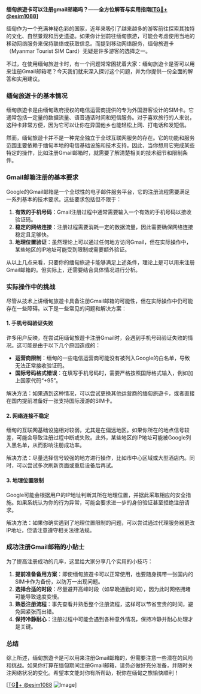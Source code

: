 **缅甸旅遊卡可以注册gmail邮箱吗？——全方位解答与实用指南[[TG💪+ @esim1088](https://t.me/s/esim1088)]**

缅甸作为一个充满神秘色彩的国家，近年来吸引了越来越多的游客前往探索其独特的文化、自然景观和历史遗迹。如果你计划前往缅甸旅游，可能会考虑使用当地的移动网络服务来保持联络或获取信息。而提到移动网络服务，缅甸旅遊卡（Myanmar Tourist SIM Card）无疑是许多游客的选择之一。

不过，在使用缅甸旅遊卡时，有一个问题常常困扰着大家：缅甸旅遊卡是否可以用来注册Gmail邮箱呢？今天我们就来深入探讨这个问题，并为你提供一份全面的解答和实用建议。

### 缅甸旅遊卡的基本情况

缅甸旅遊卡是由缅甸政府授权的电信运营商提供的专为外国游客设计的SIM卡。它通常包括一定量的数据流量、语音通话时间和短信服务。对于喜欢旅行的人来说，这种卡非常方便，因为它可以让你在异国他乡也能轻松上网、打电话和发短信。

然而，缅甸旅遊卡并不是一种完全独立于全球互联网服务的存在。它的功能和服务范围主要依赖于缅甸本地的电信基础设施和技术支持。因此，当你想用它完成某些特定的操作，比如注册Gmail邮箱时，就需要了解清楚相关的技术细节和限制条件。

### Gmail邮箱注册的基本要求

Google的Gmail邮箱是一个全球性的电子邮件服务平台，它的注册流程需要满足一系列基本的技术要求。这些要求包括但不限于：

1. **有效的手机号码**：Gmail注册过程中通常需要输入一个有效的手机号码以接收验证码。
2. **稳定的网络连接**：注册过程需要消耗一定的数据流量，因此需要确保网络连接稳定且足够快。
3. **地理位置验证**：虽然理论上可以通过任何地方访问Gmail，但在实际操作中，某些地区的IP地址可能受到限制或需要额外验证。

从以上几点来看，只要你的缅甸旅遊卡能够满足上述条件，理论上是可以用来注册Gmail邮箱的。但实际上，还需要结合具体情况进行分析。

### 实际操作中的挑战

尽管从技术上讲缅甸旅遊卡具备注册Gmail邮箱的可能性，但在实际操作中仍可能存在一些障碍。以下是一些常见的问题和解决方案：

#### 1. 手机号码验证失败
许多用户反映，在尝试用缅甸旅遊卡注册Gmail时，会遇到手机号码验证失败的情况。这可能是由于以下几个原因造成的：
- **运营商限制**：缅甸的一些电信运营商可能没有被列入Google的白名单，导致无法正常接收验证码。
- **国际号码格式错误**：在填写手机号码时，需要严格按照国际格式输入，例如加上国家代码“+95”。

解决方法：如果遇到这种情况，可以尝试更换其他运营商的缅甸旅遊卡，或者直接在国内提前准备好一张支持国际漫游的SIM卡。

#### 2. 网络连接不稳定
缅甸的互联网基础设施相对较弱，尤其是在偏远地区。如果你所在的地点信号较差，可能会导致注册过程中断或失败。此外，某些地区的IP地址可能被Google列入黑名单，从而影响注册成功率。

解决方法：尽量选择信号较强的地方进行操作，比如市中心区域或大型酒店内。同时，可以尝试多次刷新页面或重启设备后再试。

#### 3. 地理位置限制
Google可能会根据用户的IP地址判断其所在地理位置，并据此采取相应的安全措施。如果系统认为你的行为异常，可能会要求进一步的身份验证甚至拒绝注册请求。

解决方法：如果你确实遇到了地理位置限制的问题，可以尝试通过代理服务器更改IP地址，但请注意遵守相关法律法规。

### 成功注册Gmail邮箱的小贴士

为了提高注册成功的几率，这里给大家分享几个实用的小技巧：

1. **提前准备备用方案**：即使缅甸旅遊卡可以正常使用，也要随身携带一张国内的SIM卡作为备份，以防万一出现问题。
2. **选择合适的时段**：尽量避开高峰时段（如早晚通勤时间），因为此时网络拥堵可能导致速度变慢。
3. **熟悉注册流程**：事先查看并熟悉整个注册流程，这样可以节省宝贵的时间，避免因紧张而出错。
4. **保持冷静耐心**：注册过程中可能会遇到各种意外情况，保持冷静并耐心处理才是关键。

### 总结

综上所述，缅甸旅遊卡是可以用来注册Gmail邮箱的，但需要注意一些潜在的风险和挑战。如果你打算在缅甸期间注册Gmail邮箱，请务必做好充分准备，并随时关注网络状况的变化。希望本文能对你有所帮助，祝你在缅甸之旅愉快顺利！

[[TG💪+ @esim1088](https://t.me/s/esim1088) ![Image](https://i.postimg.cc/4NQfJmqS/Snipaste-2025-05-13-00-14-12.png)]